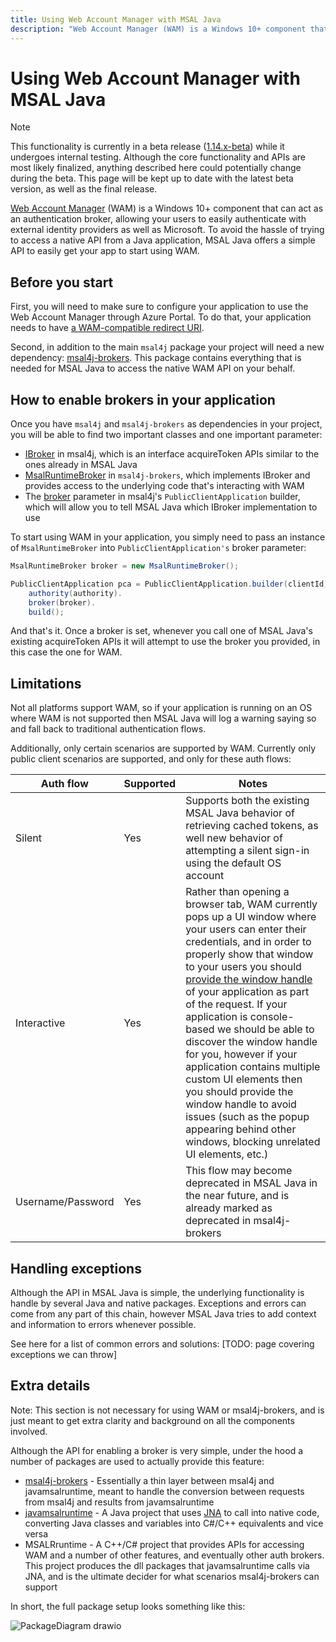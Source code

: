 ```yaml
---
title: Using Web Account Manager with MSAL Java
description: "Web Account Manager (WAM) is a Windows 10+ component that can act as an authentication broker, allowing your users to easily authenticate with external identity providers as well as Microsoft."
---
```


# Using Web Account Manager with MSAL Java

> [!NOTE]
> This functionality is currently in a beta release ([1.14.x-beta](https://mvnrepository.com/artifact/com.microsoft.azure/msal4j/1.14.0-beta)) while it undergoes internal testing. Although the core functionality and APIs are most likely finalized, anything described here could potentially change during the beta. This page will be kept up to date with the latest beta version, as well as the final release.

[Web Account Manager](/windows/uwp/security/web-account-manager) (WAM) is a Windows 10+ component that can act as an authentication broker, allowing your users to easily authenticate with external identity providers as well as Microsoft. To avoid the hassle of trying to access a native API from a Java application, MSAL Java offers a simple API to easily get your app to start using WAM.

## Before you start

First, you will need to make sure to configure your application to use the Web Account Manager through Azure Portal. To do that, your application needs to have [a WAM-compatible redirect URI](/azure/active-directory/develop/scenario-desktop-acquire-token-wam#redirect-uri).

Second, in addition to the main `msal4j` package your project will need a new dependency: [msal4j-brokers](https://mvnrepository.com/artifact/com.microsoft.azure/msal4j-brokers). This package contains everything that is needed for MSAL Java to access the native WAM API on your behalf.

## How to enable brokers in your application

Once you have `msal4j` and `msal4j-brokers` as dependencies in your project, you will be able to find two important classes and one important parameter:

- [IBroker](https://github.com/AzureAD/microsoft-authentication-library-for-java/blob/avdunn/msalruntime-broker/msal4j-sdk/src/main/java/com/microsoft/aad/msal4j/IBroker.java) in msal4j, which is an interface acquireToken APIs similar to the ones already in MSAL Java
- [MsalRuntimeBroker](https://github.com/AzureAD/microsoft-authentication-library-for-java/blob/avdunn/msalruntime-broker/msal4j-brokers/src/main/java/com/microsoft/aad/msal4jbrokers/MsalRuntimeBroker.java) in `msal4j-brokers`, which implements IBroker and provides access to the underlying code that's interacting with WAM
- The [broker](https://github.com/AzureAD/microsoft-authentication-library-for-java/blob/5ae3186cea6451682664c8ff343033834feb984b/msal4j-sdk/src/main/java/com/microsoft/aad/msal4j/PublicClientApplication.java#L195) parameter in msal4j's `PublicClientApplication` builder, which will allow you to tell MSAL Java which IBroker implementation to use

To start using WAM in your application, you simply need to pass an instance of `MsalRuntimeBroker` into `PublicClientApplication's` broker parameter:

```java
MsalRuntimeBroker broker = new MsalRuntimeBroker();

PublicClientApplication pca = PublicClientApplication.builder(clientId).
    authority(authority).
    broker(broker).
    build();
```

And that's it. Once a broker is set, whenever you call one of MSAL Java's existing acquireToken APIs it will attempt to use the broker you provided, in this case the one for WAM.

## Limitations

Not all platforms support WAM, so if your application is running on an OS where WAM is not supported then MSAL Java will log a warning saying so and fall back to traditional authentication flows.

Additionally, only certain scenarios are supported by WAM. Currently only public client scenarios are supported, and only for these auth flows:

Auth flow | Supported | Notes
-----| ------- | ---------|
Silent | Yes | Supports both the existing MSAL Java behavior of retrieving cached tokens, as well new behavior of attempting a silent sign-in using the default OS account
Interactive | Yes | Rather than opening a browser tab, WAM currently pops up a UI window where your users can enter their credentials, and in order to properly show that window to your users you should [provide the window handle](https://github.com/AzureAD/microsoft-authentication-library-for-java/blob/7b64feac207fb67aeaa21e1bb19d2a3d37f1c359/msal4j-sdk/src/main/java/com/microsoft/aad/msal4j/InteractiveRequestParameters.java#L103) of your application as part of the request. If your application is console-based we should be able to discover the window handle for you, however if your application contains multiple custom UI elements then you should provide the window handle to avoid issues (such as the popup appearing behind other windows, blocking unrelated UI elements, etc.)
Username/Password | Yes | This flow may become deprecated in MSAL Java in the near future, and is already marked as deprecated in msal4j-brokers

## Handling exceptions

Although the API in MSAL Java is simple, the underlying functionality is handle by several Java and native packages. Exceptions and errors can come from any part of this chain, however MSAL Java tries to add context and information to errors whenever possible.

See here for a list of common errors and solutions: [TODO: page covering exceptions we can throw]

## Extra details

Note: This section is not necessary for using WAM or msal4j-brokers, and is just meant to get extra clarity and background on all the components involved.

Although the API for enabling a broker is very simple, under the hood a number of packages are used to actually provide this feature:

- [msal4j-brokers](https://mvnrepository.com/artifact/com.microsoft.azure/msal4j-brokers) - Essentially a thin layer between msal4j and javamsalruntime, meant to handle the conversion between requests from msal4j and results from javamsalruntime
- [javamsalruntime](https://mvnrepository.com/artifact/com.microsoft.azure/javamsalruntime) - A Java project that uses [JNA](https://mvnrepository.com/artifact/com.microsoft.azure/javamsalruntime) to call into native code, converting Java classes and variables into C#/C++ equivalents and vice versa
- MSALRruntime - A C++/C# project that provides APIs for accessing WAM and a number of other features, and eventually other auth brokers. This project produces the dll packages that javamsalruntime calls via JNA, and is the ultimate decider for what scenarios msal4j-brokers can support

In short, the full package setup looks something like this:

![PackageDiagram drawio](https://user-images.githubusercontent.com/62066438/216450320-10e7599d-0989-4a95-9930-6399c8ffcf66.svg)
